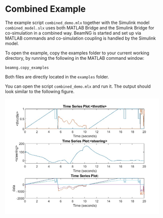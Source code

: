 # Combined Example

The example script `combined_demo.mlx` together with the Simulink model `combined_model.slx` uses both MATLAB Bridge and the Simulink Bridge for co-simulation in a combined way. BeamNG is started and set up via MATLAB commands and co-simulation coupling is handled by the Simulink model.

To open the example, copy the examples folder to your current working directory, by running the following in the MATLAB command window:

```
beamng.copy_examples
```

Both files are directly located in the `examples` folder.

You can open the script `combined_demo.mlx` and run it. The output should look similar to the following figure.

![demo_output](media/Simulink_demo_figure_3.jpg)
